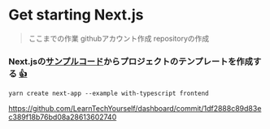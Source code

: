  # Get starting Next.js
 
> ここまでの作業
> githubアカウント作成
> repositoryの作成
> 
 
### Next.jsの[サンプルコード](https://github.com/vercel/next.js/tree/canary/examples/with-typescript)からプロジェクトのテンプレートを作成する [:+1:](https://github.com/LearnTechYourself/dashboard/commit/1df2888c89d83ec389f18b76bd08a28613602740)


```shell
yarn create next-app --example with-typescript frontend
```

https://github.com/LearnTechYourself/dashboard/commit/1df2888c89d83ec389f18b76bd08a28613602740
